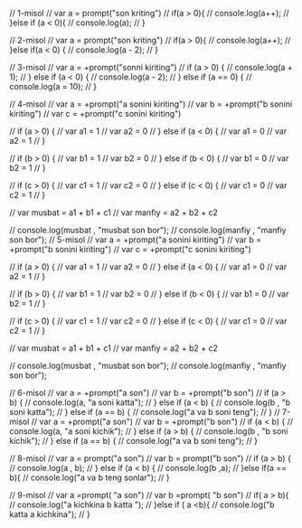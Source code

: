 // 1-misol
// var a = prompt("son kriting")
// if(a > 0){
//     console.log(a++);
// }else if (a < 0){
//     console.log(a);
// }

// 2-misol
// var a = prompt("son kriting")
// if(a > 0){
//     console.log(a++);
// }else if(a < 0) {
//     console.log(a - 2);
// }

// 3-misol
// var a = +prompt("sonni kiriting")
// if (a > 0) {
//     console.log(a + 1);
// } else if (a < 0) {
//     console.log(a - 2);
// } else if (a == 0) {
//     console.log(a = 10);
// }

// 4-misol
// var a = +prompt("a sonini kiriting")
// var b = +prompt("b sonini kiriting")
// var c = +prompt("c sonini kiriting")

// if (a > 0) {
//     var a1 = 1
//     var a2 = 0
// } else if (a < 0) {
//     var a1 = 0
//     var a2 = 1
// }

// if (b > 0) {
//     var b1 = 1
//     var b2 = 0
// } else if (b < 0) {
//     var b1 = 0
//     var b2 = 1
// }

// if (c > 0) {
//     var c1 = 1
//     var c2 = 0
// } else if (c < 0) {
//     var c1 = 0
//     var c2 = 1
// }

// var musbat = a1 + b1 + c1
// var manfiy = a2 + b2 + c2

// console.log(musbat , "musbat son bor");
// console.log(manfiy , "manfiy son bor");
// 5-misol
// var a = +prompt("a sonini kiriting")
// var b = +prompt("b sonini kiriting")
// var c = +prompt("c sonini kiriting")

// if (a > 0) {
//     var a1 = 1
//     var a2 = 0
// } else if (a < 0) {
//     var a1 = 0
//     var a2 = 1
// }

// if (b > 0) {
//     var b1 = 1
//     var b2 = 0
// } else if (b < 0) {
//     var b1 = 0
//     var b2 = 1
// }

// if (c > 0) {
//     var c1 = 1
//     var c2 = 0
// } else if (c < 0) {
//     var c1 = 0
//     var c2 = 1
// }

// var musbat = a1 + b1 + c1
// var manfiy = a2 + b2 + c2

// console.log(musbat , "musbat son bor");
// console.log(manfiy , "manfiy son bor");

// 6-misol
// var a = +prompt("a son")
// var b = +prompt("b son")
// if (a > b) {
//     console.log(a, "a soni katta");
// } else if (a < b) {
//     console.log(b , "b soni katta");
// } else if (a == b) {
//     console.log("a va b soni teng");
// }
// 7-misol
// var a = +prompt("a son")
// var b = +prompt("b son")
// if (a < b) {
//     console.log(a, "a soni kichik");
// } else if (a > b) {
//     console.log(b , "b soni kichik");
// } else if (a == b) {
//     console.log("a va b soni teng");
// }

// 8-misol
// var a = prompt("a son")
// var b = prompt("b son")
// if (a > b) {
//     console.log(a , b);
// } else if (a < b) {
//     console.log(b ,a);
// }else if(a == b){
//     console.log("a va b teng sonlar");
// }

// 9-misol
// var a =prompt( "a son")
// var b =prompt( "b son")
// if( a > b){
//     console.log("a kichkina b katta  ");
// }else if ( a <b){
//     console.log("b katta a kichkina");
// }
